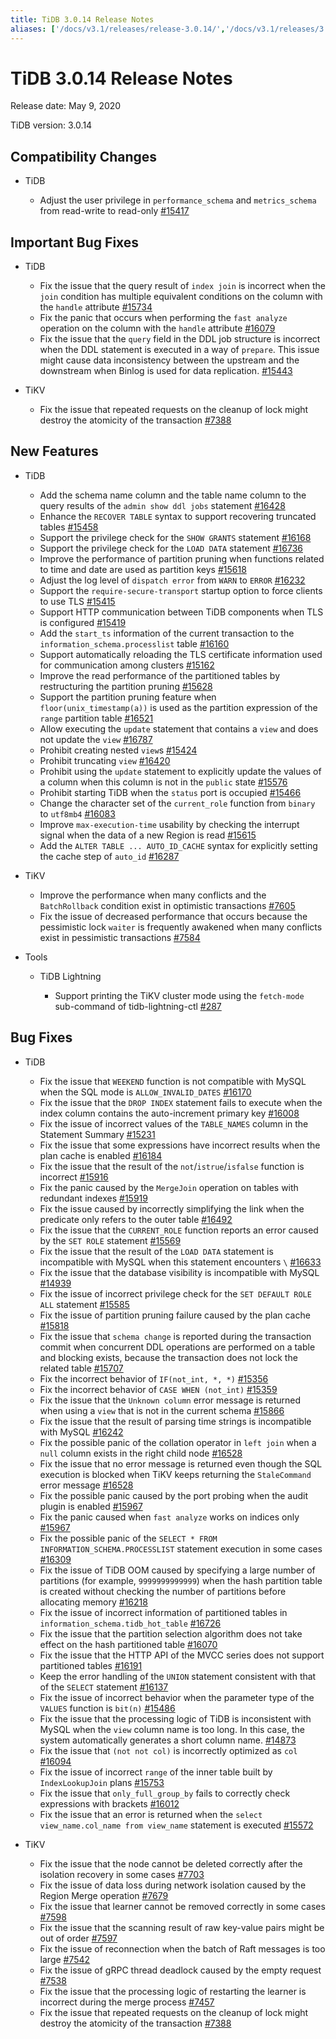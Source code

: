 ```yaml
---
title: TiDB 3.0.14 Release Notes
aliases: ['/docs/v3.1/releases/release-3.0.14/','/docs/v3.1/releases/3.0.14/']
---
```


# TiDB 3.0.14 Release Notes

Release date: May 9, 2020

TiDB version: 3.0.14

## Compatibility Changes

+ TiDB

    - Adjust the user privilege in `performance_schema` and `metrics_schema` from read-write to read-only [#15417](https://github.com/pingcap/tidb/pull/15417)

## Important Bug Fixes

+ TiDB

    - Fix the issue that the query result of `index join` is incorrect when the `join` condition has multiple equivalent conditions on the column with the `handle` attribute [#15734](https://github.com/pingcap/tidb/pull/15734)
    - Fix the panic that occurs when performing the `fast analyze` operation on the column with the `handle` attribute [#16079](https://github.com/pingcap/tidb/pull/16079)
    - Fix the issue that the `query` field in the DDL job structure is incorrect when the DDL statement is executed in a way of `prepare`. This issue might cause data inconsistency between the upstream and the downstream when Binlog is used for data replication. [#15443](https://github.com/pingcap/tidb/pull/15443)

+ TiKV

    - Fix the issue that repeated requests on the cleanup of lock might destroy the atomicity of the transaction [#7388](https://github.com/tikv/tikv/pull/7388)

## New Features

+ TiDB

    - Add the schema name column and the table name column to the query results of the `admin show ddl jobs` statement [#16428](https://github.com/pingcap/tidb/pull/16428)
    - Enhance the `RECOVER TABLE` syntax to support recovering truncated tables [#15458](https://github.com/pingcap/tidb/pull/15458)
    - Support the privilege check for the `SHOW GRANTS` statement [#16168](https://github.com/pingcap/tidb/pull/16168)
    - Support the privilege check for the `LOAD DATA` statement [#16736](https://github.com/pingcap/tidb/pull/16736)
    - Improve the performance of partition pruning when functions related to time and date are used as partition keys [#15618](https://github.com/pingcap/tidb/pull/15618)
    - Adjust the log level of `dispatch error` from `WARN` to `ERROR` [#16232](https://github.com/pingcap/tidb/pull/16232)
    - Support the `require-secure-transport` startup option to force clients to use TLS [#15415](https://github.com/pingcap/tidb/pull/15415)
    - Support HTTP communication between TiDB components when TLS is configured [#15419](https://github.com/pingcap/tidb/pull/15419)
    - Add the `start_ts` information of the current transaction to the `information_schema.processlist` table [#16160](https://github.com/pingcap/tidb/pull/16160)
    - Support automatically reloading the TLS certificate information used for communication among clusters [#15162](https://github.com/pingcap/tidb/pull/15162)
    - Improve the read performance of the partitioned tables by restructuring the partition pruning [#15628](https://github.com/pingcap/tidb/pull/15628)
    - Support the partition pruning feature when `floor(unix_timestamp(a))` is used as the partition expression of the `range` partition table [#16521](https://github.com/pingcap/tidb/pull/16521)
    - Allow executing the `update` statement that contains a `view` and does not update the `view` [#16787](https://github.com/pingcap/tidb/pull/16787)
    - Prohibit creating nested `view`s [#15424](https://github.com/pingcap/tidb/pull/15424)
    - Prohibit truncating `view` [#16420](https://github.com/pingcap/tidb/pull/16420)
    - Prohibit using the `update` statement to explicitly update the values of a column when this column is not in the `public` state [#15576](https://github.com/pingcap/tidb/pull/15576)
    - Prohibit starting TiDB when the `status` port is occupied [#15466](https://github.com/pingcap/tidb/pull/15466)
    - Change the character set of the `current_role` function from `binary` to `utf8mb4` [#16083](https://github.com/pingcap/tidb/pull/16083)
    - Improve `max-execution-time` usability by checking the interrupt signal when the data of a new Region is read [#15615](https://github.com/pingcap/tidb/pull/15615)
    - Add the `ALTER TABLE ... AUTO_ID_CACHE` syntax for explicitly setting the cache step of `auto_id` [#16287](https://github.com/pingcap/tidb/pull/16287)

+ TiKV

    - Improve the performance when many conflicts and the `BatchRollback` condition exist in optimistic transactions [#7605](https://github.com/tikv/tikv/pull/7605)
    - Fix the issue of decreased performance that occurs because the pessimistic lock `waiter` is frequently awakened when many conflicts exist in pessimistic transactions [#7584](https://github.com/tikv/tikv/pull/7584)

+ Tools

    + TiDB Lightning

        - Support printing the TiKV cluster mode using the `fetch-mode` sub-command of tidb-lightning-ctl [#287](https://github.com/pingcap/tidb-lightning/pull/287)

## Bug Fixes

+ TiDB

    - Fix the issue that `WEEKEND` function is not compatible with MySQL when the SQL mode is `ALLOW_INVALID_DATES` [#16170](https://github.com/pingcap/tidb/pull/16170)
    - Fix the issue that the `DROP INDEX` statement fails to execute when the index column contains the auto-increment primary key [#16008](https://github.com/pingcap/tidb/pull/16008)
    - Fix the issue of incorrect values of the `TABLE_NAMES` column in the Statement Summary [#15231](https://github.com/pingcap/tidb/pull/15231)
    - Fix the issue that some expressions have incorrect results when the plan cache is enabled [#16184](https://github.com/pingcap/tidb/pull/16184)
    - Fix the issue that the result of the `not`/`istrue`/`isfalse` function is incorrect [#15916](https://github.com/pingcap/tidb/pull/15916)
    - Fix the panic caused by the `MergeJoin` operation on tables with redundant indexes [#15919](https://github.com/pingcap/tidb/pull/15919)
    - Fix the issue caused by incorrectly simplifying the link when the predicate only refers to the outer table [#16492](https://github.com/pingcap/tidb/pull/16492)
    - Fix the issue that the `CURRENT_ROLE` function reports an error caused by the `SET ROLE` statement [#15569](https://github.com/pingcap/tidb/pull/15569)
    - Fix the issue that the result of the `LOAD DATA` statement is incompatible with MySQL when this statement encounters `\` [#16633](https://github.com/pingcap/tidb/pull/16633)
    - Fix the issue that the database visibility is incompatible with MySQL [#14939](https://github.com/pingcap/tidb/pull/14939)
    - Fix the issue of incorrect privilege check for the `SET DEFAULT ROLE ALL` statement [#15585](https://github.com/pingcap/tidb/pull/15585)
    - Fix the issue of partition pruning failure caused by the plan cache [#15818](https://github.com/pingcap/tidb/pull/15818)
    - Fix the issue that `schema change` is reported during the transaction commit when concurrent DDL operations are performed on a table and blocking exists, because the transaction does not lock the related table [#15707](https://github.com/pingcap/tidb/pull/15707)
    - Fix the incorrect behavior of `IF(not_int, *, *)` [#15356](https://github.com/pingcap/tidb/pull/15356)
    - Fix the incorrect behavior of `CASE WHEN (not_int)` [#15359](https://github.com/pingcap/tidb/pull/15359)
    - Fix the issue that the `Unknown column` error message is returned when using a `view` that is not in the current schema [#15866](https://github.com/pingcap/tidb/pull/15866)
    - Fix the issue that the result of parsing time strings is incompatible with MySQL [#16242](https://github.com/pingcap/tidb/pull/16242)
    - Fix the possible panic of the collation operator in `left join` when a `null` column exists in the right child node [#16528](https://github.com/pingcap/tidb/pull/16528)
    - Fix the issue that no error message is returned even though the SQL execution is blocked when TiKV keeps returning the `StaleCommand` error message [#16528](https://github.com/pingcap/tidb/pull/16528)
    - Fix the possible panic caused by the port probing when the audit plugin is enabled [#15967](https://github.com/pingcap/tidb/pull/15967)
    - Fix the panic caused when `fast analyze` works on indices only [#15967](https://github.com/pingcap/tidb/pull/15967)
    - Fix the possible panic of the `SELECT * FROM INFORMATION_SCHEMA.PROCESSLIST` statement execution in some cases [#16309](https://github.com/pingcap/tidb/pull/16309)
    - Fix the issue of TiDB OOM caused by specifying a large number of partitions (for example, `9999999999999`) when the hash partition table is created without checking the number of partitions before allocating memory [#16218](https://github.com/pingcap/tidb/pull/16218)
    - Fix the issue of incorrect information of partitioned tables in `information_schema.tidb_hot_table` [#16726](https://github.com/pingcap/tidb/pull/16726)
    - Fix the issue that the partition selection algorithm does not take effect on the hash partitioned table [#16070](https://github.com/pingcap/tidb/pull/16070)
    - Fix the issue that the HTTP API of the MVCC series does not support partitioned tables [#16191](https://github.com/pingcap/tidb/pull/16191)
    - Keep the error handling of the `UNION` statement consistent with that of the `SELECT` statement [#16137](https://github.com/pingcap/tidb/pull/16137)
    - Fix the issue of incorrect behavior when the parameter type of the `VALUES` function is `bit(n)` [#15486](https://github.com/pingcap/tidb/pull/15486)
    - Fix the issue that the processing logic of TiDB is inconsistent with MySQL when the `view` column name is too long. In this case, the system automatically generates a short column name. [#14873](https://github.com/pingcap/tidb/pull/14873 )
    - Fix the issue that `(not not col)` is incorrectly optimized as `col` [#16094](https://github.com/pingcap/tidb/pull/16094)
    - Fix the issue of incorrect `range` of the inner table built by `IndexLookupJoin` plans [#15753](https://github.com/pingcap/tidb/pull/15753)
    - Fix the issue that `only_full_group_by` fails to correctly check expressions with brackets [#16012](https://github.com/pingcap/tidb/pull/16012)
    - Fix the issue that an error is returned when the `select view_name.col_name from view_name` statement is executed [#15572](https://github.com/pingcap/tidb/pull/15572)

+ TiKV

    - Fix the issue that the node cannot be deleted correctly after the isolation recovery in some cases [#7703](https://github.com/tikv/tikv/pull/7703)
    - Fix the issue of data loss during network isolation caused by the Region Merge operation [#7679](https://github.com/tikv/tikv/pull/7679)
    - Fix the issue that learner cannot be removed correctly in some cases [#7598](https://github.com/tikv/tikv/pull/7598)
    - Fix the issue that the scanning result of raw key-value pairs might be out of order [#7597](https://github.com/tikv/tikv/pull/7597)
    - Fix the issue of reconnection when the batch of Raft messages is too large [#7542](https://github.com/tikv/tikv/pull/7542)
    - Fix the issue of gRPC thread deadlock caused by the empty request [#7538](https://github.com/tikv/tikv/pull/7538)
    - Fix the issue that the processing logic of restarting the learner is incorrect during the merge process [#7457](https://github.com/tikv/tikv/pull/7457)
    - Fix the issue that repeated requests on the cleanup of lock might destroy the atomicity of the transaction [#7388](https://github.com/tikv/tikv/pull/7388)
